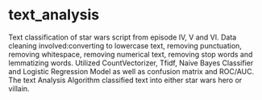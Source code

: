 # text_analysis
Text classification of star wars script from episode IV, V and VI.  Data cleaning involved:converting to lowercase text, removing punctuation, removing whitespace, removing numerical text, removing stop words and lemmatizing words.  Utilized CountVectorizer, Tfidf, Naive Bayes Classifier and Logistic Regression Model as well as confusion matrix and ROC/AUC. The text Analysis Algorithm classified text into either star wars hero or villain.   
